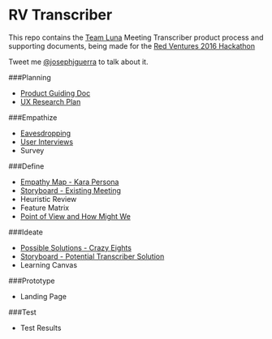 # RV Transcriber

This repo contains the [Team Luna](http://teamluna.co/) Meeting Transcriber product process and supporting documents, being made for the [Red Ventures 2016 Hackathon](https://www.redventures.com/hackathon/)

Tweet me [@josephjguerra](https://twitter.com/josephjguerra) to talk about it.

###Planning
- [Product Guiding Doc](https://github.com/josephjguerra/rv-transcriber/blob/master/RVHackathonMeetingTranscriberGuidingDoc.pdf)
- [UX Research Plan](https://github.com/josephjguerra/rv-transcriber/blob/master/UXResearchPlan-MeetingTranscriber.pdf)

###Empathize
- [Eavesdropping](https://github.com/josephjguerra/rv-transcriber/blob/master/Eavesdropping-MeetingPaintPoints.pdf)
- [User Interviews](https://github.com/josephjguerra/rv-transcriber/blob/master/MeetingTranscriber-UserInterviews.pdf)
- Survey

###Define
- [Empathy Map - Kara Persona](https://github.com/josephjguerra/rv-transcriber/blob/master/EmpathyMap-KaraMeetingRecorderValidation.png)
- [Storyboard - Existing Meeting](https://github.com/josephjguerra/rv-transcriber/blob/master/StoryboardKaraExistingMeeting.pdf)
- Heuristic Review
- Feature Matrix
- [Point of View and How Might We](https://github.com/josephjguerra/rv-transcriber/blob/master/POV_HMW.pdf)

###Ideate
- [Possible Solutions - Crazy Eights](https://github.com/josephjguerra/rv-transcriber/blob/master/PossibileSolutionsListCrazyEights.pdf)
- [Storyboard - Potential Transcriber Solution](https://github.com/josephjguerra/rv-transcriber/blob/master/StoryboardKaraProposedMeeting.pdf)
- Learning Canvas

###Prototype
- Landing Page

###Test
- Test Results